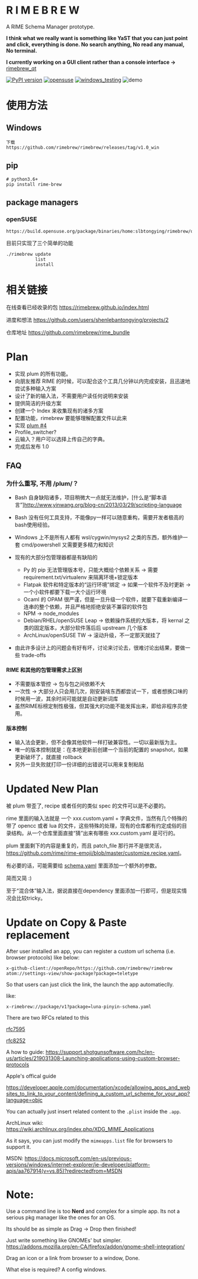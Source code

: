 # R I M E B R E W
A RIME Schema Manager prototype. 

**I think what we really want is something like YaST that you can just point and click, everything is done. No search anything, No read any manual, No terminal.**

**I currently working on a GUI client rather than a console interface ->** [rimebrew_qt](https://github.com/rimebrew/rimebrew_qt)

[![PyPI version](https://badge.fury.io/py/rime-brew.svg)](https://pypi.org/project/rime-brew/)
[![opensuse](https://img.shields.io/badge/openSUSE-testing-green?style=flat-square&logo=openSUSE&link=https://build.opensuse.org/package/binaries/home:slbtongying/rimebrew/openSUSE_Leap_15.2)](https://build.opensuse.org/package/binaries/home:slbtongying/rimebrew/openSUSE_Leap_15.2
)
[![windows_testing](https://img.shields.io/badge/Windows-Testing-9cf?style=flat&logo=Windows)](https://github.com/rimebrew/rimebrew/releases/tag/v1.0_win
)
![demo](https://user-images.githubusercontent.com/20123683/95703540-23415080-0c1d-11eb-8663-1af78e76d624.gif)


# 使用方法

## Windows
```
下载
https://github.com/rimebrew/rimebrew/releases/tag/v1.0_win
```
## pip
```
# python3.6+
pip install rime-brew
```

## package managers

### openSUSE

```
https://build.opensuse.org/package/binaries/home:slbtongying/rimebrew/openSUSE_Leap_15.2

```

目前只实现了三个简单的功能
```
./rimebrew update
           list
           install
```

# 相关链接

在线查看已经收录的包 <https://rimebrew.github.io/index.html>

进度和想法 <https://github.com/users/shenlebantongying/projects/2>

仓库地址 <https://github.com/rimebrew/rime_bundle>

# Plan

+ 实现 plum 的所有功能。
+ 向朋友推荐 RIME 的时候，可以配合这个工具几分钟以内完成安装，且迅速地尝试多种输入方案
+ 设计了新的输入法，不需要用户读任何说明来安装
+ 提供简洁的升级方案
+ 创建一个 Index 来收集现有的诸多方案
+ 配置功能，rimebrew 要能够理解配置文件以此来
+ 实现 [plum #4](https://github.com/rime/plum/issues/4)
+ Profile_switcher?
+ 云输入？用户可以选择上传自己的字典。
+ 完成后发布 1.0

## FAQ

### 为什么重写, 不用 /plum/？

+ Bash 自身缺陷诸多，项目稍微大一点就无法维护，[什么是“脚本语言”]<http://www.yinwang.org/blog-cn/2013/03/29/scripting-language>
+ Bash 没有任何工具支持，不能像py一样可以随意重构，需要开发者极高的bash使用经验。
+ Windows 上不是所有人都有 wsl/cygwin/mysys2 之类的东西，额外维护一套 cmd/powershell 又需要更多精力和知识

+ 现有的大部分包管理器都是有缺陷的
    + Py 的 pip 无法管理版本号，只能大概给个依赖关系 -> 需要 requirement.txt/virtualenv 来隔离环境+锁定版本
    + Flatpak 软件和特定版本的“运行环境”绑定 -> 如果一个软件不及时更新 -> 一个小软件都要下载一大个运行环境
    + Ocaml 的 OPAM 很严谨，但是一旦升级一个软件，就要下载重新编译一连串的整个依赖，并且严格地拒绝安装不兼容的软件包
    + NPM -> node_modules
    + Debian/RHEL/openSUSE Leap -> 依赖操作系统的大版本，将 kernal 之类的固定版本，大部分软件落后后 upstream 几个版本
    + ArchLinux/openSUSE TW -> 滚动升级，不一定那天就挂了

+ 由此许多设计上的问题会有好有坏，讨论来讨论去，很难讨论出结果，要做一些 trade-offs


#### RIME 和其他的包管理需求上区别

+ 不需要版本管控 -> 包与包之间依赖不大
+ 一次性 -> 大部分人只会用几次，刚安装啥东西都尝试一下，或者想换口味的时候用一波，其余时间可能就是自动更新词库
+ 虽然RIME标榜定制性极强，但其强大的功能不能发挥出来，即给非程序员使用。


#### 版本控制

+ 输入法会更新，但不会像其他软件一样打破兼容性。一切以最新版为主。
+ 唯一的版本控制就是：在本地更新前创建一个当前的配置的 snapshot，如果更新破坏了，就直接 rollback
+ 另外一旦失败就打印一份详细的出错说可以用来复制粘贴

# Updated New Plan

被 plum 带歪了, recipe 或者任何的类似 spec 的文件可以是不必要的。

rime 里面的输入法就是 一个 xxx.custom.yaml + 字典文件，当然有几个特殊的带了 opencc 或者 lua 的文件，这些特殊的处理，现有的仓库都有约定成俗的目录结构。从一个仓库里面直接“猜”出来有哪些 xxx.custom.yaml 是可行的。

plum 里面剩下的内容是重复的，而且 patch_file 那行并不是很灵活，<https://github.com/rime/rime-emoji/blob/master/customize.recipe.yaml>。

有必要的话，可能需要给 [schema.yaml](<https://github.com/LEOYoon-Tsaw/Rime_collections/blob/master/Rime_description.md>) 里面添加一个额外的参数。

简而又简 :)

至于“混合体”输入法，据说直接在dependency 里面添加一行即可，但是现实情况会比较tricky。


# Update on Copy & Paste replacement

After user installed an app, you can register a custom url schema (i.e. browser protocols) like below:

```
x-github-client://openRepo/https://github.com/rimebrew/rimebrew
atom://settings-view/show-package?package=teletype
```
So that users can just click the link, the launch the app automatieclly.

like:
```
x-rimebrew://package/v1?package=luna-pinyin-schema.yaml
```
There are two RFCs related to this

[rfc7595](https://tools.ietf.org/html/rfc7595)

[rfc8252](https://tools.ietf.org/html/rfc8252)

A how to guide:
<https://support.shotgunsoftware.com/hc/en-us/articles/219031308-Launching-applications-using-custom-browser-protocols>

Apple's offical guide

<https://developer.apple.com/documentation/xcode/allowing_apps_and_websites_to_link_to_your_content/defining_a_custom_url_scheme_for_your_app?language=objc>

You can actually just insert related content to the `.plist` inside the `.app`.


ArchLinux wiki:
<https://wiki.archlinux.org/index.php/XDG_MIME_Applications>

As it says, you can just modify the `mimeapps.list` file for browsers to support it.

MSDN:
<https://docs.microsoft.com/en-us/previous-versions/windows/internet-explorer/ie-developer/platform-apis/aa767914(v=vs.85)?redirectedfrom=MSDN>


# Note:

Use a command line is too **Nerd** and complex for a simple app. Its not a serious pkg manager like the ones for an OS.

Its should be as simple as Drag -> Drop then finished!

Just write something like GNOMEs' but simpler. <https://addons.mozilla.org/en-CA/firefox/addon/gnome-shell-integration/>

Drag an icon or a link from browser to a window, Done.

What else is required? A config windows.
